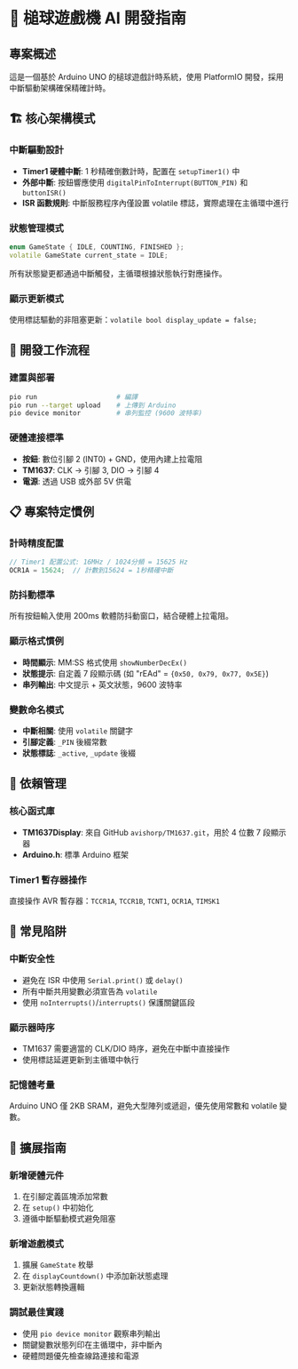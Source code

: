 # 🎯 槌球遊戲機 AI 開發指南

## 專案概述

這是一個基於 Arduino UNO 的槌球遊戲計時系統，使用 PlatformIO 開發，採用中斷驅動架構確保精確計時。

## 🏗️ 核心架構模式

### 中斷驅動設計

-   **Timer1 硬體中斷**: 1 秒精確倒數計時，配置在 `setupTimer1()` 中
-   **外部中斷**: 按鈕響應使用 `digitalPinToInterrupt(BUTTON_PIN)` 和 `buttonISR()`
-   **ISR 函數規則**: 中斷服務程序內僅設置 volatile 標誌，實際處理在主循環中進行

### 狀態管理模式

```cpp
enum GameState { IDLE, COUNTING, FINISHED };
volatile GameState current_state = IDLE;
```

所有狀態變更都通過中斷觸發，主循環根據狀態執行對應操作。

### 顯示更新模式

使用標誌驅動的非阻塞更新：`volatile bool display_update = false;`

## 🔧 開發工作流程

### 建置與部署

```bash
pio run                    # 編譯
pio run --target upload    # 上傳到 Arduino
pio device monitor         # 串列監控 (9600 波特率)
```

### 硬體連接標準

-   **按鈕**: 數位引腳 2 (INT0) + GND，使用內建上拉電阻
-   **TM1637**: CLK → 引腳 3, DIO → 引腳 4
-   **電源**: 透過 USB 或外部 5V 供電

## 📋 專案特定慣例

### 計時精度配置

```cpp
// Timer1 配置公式: 16MHz / 1024分頻 = 15625 Hz
OCR1A = 15624;  // 計數到15624 = 1秒精確中斷
```

### 防抖動標準

所有按鈕輸入使用 200ms 軟體防抖動窗口，結合硬體上拉電阻。

### 顯示格式慣例

-   **時間顯示**: MM:SS 格式使用 `showNumberDecEx()`
-   **狀態提示**: 自定義 7 段顯示碼 (如 "rEAd" = `{0x50, 0x79, 0x77, 0x5E}`)
-   **串列輸出**: 中文提示 + 英文狀態，9600 波特率

### 變數命名模式

-   **中斷相關**: 使用 `volatile` 關鍵字
-   **引腳定義**: `_PIN` 後綴常數
-   **狀態標誌**: `_active`, `_update` 後綴

## 🔗 依賴管理

### 核心函式庫

-   **TM1637Display**: 來自 GitHub `avishorp/TM1637.git`，用於 4 位數 7 段顯示器
-   **Arduino.h**: 標準 Arduino 框架

### Timer1 暫存器操作

直接操作 AVR 暫存器：`TCCR1A`, `TCCR1B`, `TCNT1`, `OCR1A`, `TIMSK1`

## 🚨 常見陷阱

### 中斷安全性

-   避免在 ISR 中使用 `Serial.print()` 或 `delay()`
-   所有中斷共用變數必須宣告為 `volatile`
-   使用 `noInterrupts()`/`interrupts()` 保護關鍵區段

### 顯示器時序

-   TM1637 需要適當的 CLK/DIO 時序，避免在中斷中直接操作
-   使用標誌延遲更新到主循環中執行

### 記憶體考量

Arduino UNO 僅 2KB SRAM，避免大型陣列或遞迴，優先使用常數和 volatile 變數。

## 🔄 擴展指南

### 新增硬體元件

1. 在引腳定義區塊添加常數
2. 在 `setup()` 中初始化
3. 遵循中斷驅動模式避免阻塞

### 新增遊戲模式

1. 擴展 `GameState` 枚舉
2. 在 `displayCountdown()` 中添加新狀態處理
3. 更新狀態轉換邏輯

### 調試最佳實踐

-   使用 `pio device monitor` 觀察串列輸出
-   關鍵變數狀態列印在主循環中，非中斷內
-   硬體問題優先檢查線路連接和電源
